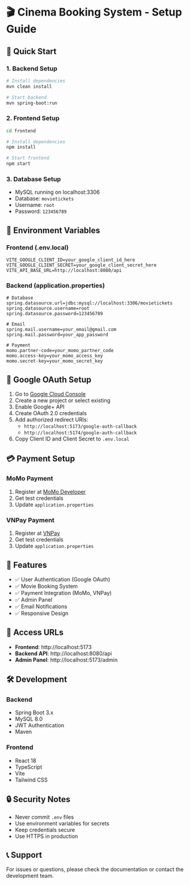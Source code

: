 # 🎬 Cinema Booking System - Setup Guide

## 🚀 Quick Start

### 1. Backend Setup
```bash
# Install dependencies
mvn clean install

# Start backend
mvn spring-boot:run
```

### 2. Frontend Setup
```bash
cd frontend

# Install dependencies
npm install

# Start frontend
npm start
```

### 3. Database Setup
- MySQL running on localhost:3306
- Database: `movietickets`
- Username: `root`
- Password: `123456789`

## 🔐 Environment Variables

### Frontend (.env.local)
```env
VITE_GOOGLE_CLIENT_ID=your_google_client_id_here
VITE_GOOGLE_CLIENT_SECRET=your_google_client_secret_here
VITE_API_BASE_URL=http://localhost:8080/api
```

### Backend (application.properties)
```properties
# Database
spring.datasource.url=jdbc:mysql://localhost:3306/movietickets
spring.datasource.username=root
spring.datasource.password=123456789

# Email
spring.mail.username=your_email@gmail.com
spring.mail.password=your_app_password

# Payment
momo.partner-code=your_momo_partner_code
momo.access-key=your_momo_access_key
momo.secret-key=your_momo_secret_key
```

## 🔑 Google OAuth Setup

1. Go to [Google Cloud Console](https://console.cloud.google.com/)
2. Create a new project or select existing
3. Enable Google+ API
4. Create OAuth 2.0 credentials
5. Add authorized redirect URIs:
   - `http://localhost:5173/google-auth-callback`
   - `http://localhost:5174/google-auth-callback`
6. Copy Client ID and Client Secret to `.env.local`

## 💳 Payment Setup

### MoMo Payment
1. Register at [MoMo Developer](https://developers.momo.vn/)
2. Get test credentials
3. Update `application.properties`

### VNPay Payment
1. Register at [VNPay](https://sandbox.vnpayment.vn/)
2. Get test credentials
3. Update `application.properties`

## 🎯 Features

- ✅ User Authentication (Google OAuth)
- ✅ Movie Booking System
- ✅ Payment Integration (MoMo, VNPay)
- ✅ Admin Panel
- ✅ Email Notifications
- ✅ Responsive Design

## 📱 Access URLs

- **Frontend**: http://localhost:5173
- **Backend API**: http://localhost:8080/api
- **Admin Panel**: http://localhost:5173/admin

## 🛠️ Development

### Backend
- Spring Boot 3.x
- MySQL 8.0
- JWT Authentication
- Maven

### Frontend
- React 18
- TypeScript
- Vite
- Tailwind CSS

## 🔒 Security Notes

- Never commit `.env` files
- Use environment variables for secrets
- Keep credentials secure
- Use HTTPS in production

## 📞 Support

For issues or questions, please check the documentation or contact the development team.
